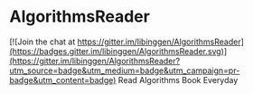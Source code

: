 # AlgorithmsReader

[![Join the chat at https://gitter.im/libinggen/AlgorithmsReader](https://badges.gitter.im/libinggen/AlgorithmsReader.svg)](https://gitter.im/libinggen/AlgorithmsReader?utm_source=badge&utm_medium=badge&utm_campaign=pr-badge&utm_content=badge)
Read Algorithms Book Everyday
